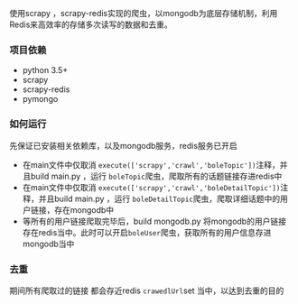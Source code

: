 使用scrapy ，scrapy-redis实现的爬虫，以mongodb为底层存储机制，利用Redis来高效率的存储多次读写的数据和去重。

### 项目依赖
  + python 3.5+
  + scrapy
  + scrapy-redis
  + pymongo


### 如何运行
先保证已安装相关依赖库，以及mongodb服务，redis服务已开启
- 在main文件中仅取消 `execute(['scrapy','crawl','boleTopic'])`注释，并且build main.py ，运行 `boleTopic`爬虫，爬取所有的话题链接存进redis中
- 在main文件中仅取消 `execute(['scrapy','crawl','boleDetailTopic'])`注释，并且build main.py ，运行 `boleDetailTopic`爬虫，爬取详细话题中的用户链接，存在mongodb中
- 等所有的用户链接爬取完毕后，build mongodb.py 将mongodb的用户链接存在redis当中。此时可以开启`boleUser`爬虫，获取所有的用户信息存进mongodb当中


### 去重

期间所有爬取过的链接 都会存近redis `crawedlUrl`set 当中，以达到去重的目的
